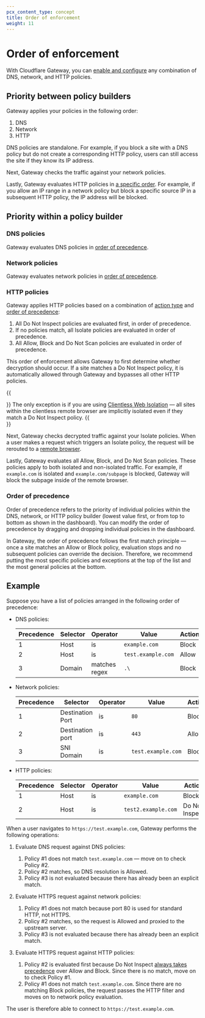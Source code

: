 ```yaml
---
pcx_content_type: concept
title: Order of enforcement
weight: 11
---
```


# Order of enforcement

With Cloudflare Gateway, you can [enable and configure](/cloudflare-one/policies/filtering/initial-setup/) any combination of DNS, network, and HTTP policies.

## Priority between policy builders

Gateway applies your policies in the following order:

1. DNS
2. Network
3. HTTP

DNS policies are standalone. For example, if you block a site with a DNS policy but do not create a corresponding HTTP policy, users can still access the site if they know its IP address.

Next, Gateway checks the traffic against your network policies.

Lastly, Gateway evaluates HTTP policies in [a specific order](#http-policies). For example, if you allow an IP range in a network policy but block a specific source IP in a subsequent HTTP policy, the IP address will be blocked.

## Priority within a policy builder

### DNS policies

Gateway evaluates DNS policies in [order of precedence](#order-of-precedence).

### Network policies

Gateway evaluates network policies in [order of precedence](#order-of-precedence).

### HTTP policies

Gateway applies HTTP policies based on a combination of [action type](/cloudflare-one/policies/filtering/http-policies/#actions) and [order of precedence](#order-of-precedence):

1. All Do Not Inspect policies are evaluated first, in order of precedence.
2. If no policies match, all Isolate policies are evaluated in order of precedence.
3. All Allow, Block and Do Not Scan policies are evaluated in order of precedence.

This order of enforcement allows Gateway to first determine whether decryption should occur. If a site matches a Do Not Inspect policy, it is automatically allowed through Gateway and bypasses all other HTTP policies.

{{<Aside type="note">}}
The only exception is if you are using [Clientless Web Isolation](/cloudflare-one/policies/browser-isolation/setup/clientless-browser-isolation/) — all sites within the clientless remote browser are implicitly isolated even if they match a Do Not Inspect policy.
{{</Aside>}}

Next, Gateway checks decrypted traffic against your Isolate policies. When a user makes a request which triggers an Isolate policy, the request will be rerouted to a [remote browser](/cloudflare-one/policies/browser-isolation/).

Lastly, Gateway evaluates all Allow, Block, and Do Not Scan policies. These policies apply to both isolated and non-isolated traffic. For example, if `example.com` is isolated and `example.com/subpage` is blocked, Gateway will block the subpage inside of the remote browser.

### Order of precedence

Order of precedence refers to the priority of individual policies within the DNS, network, or HTTP policy builder (lowest value first, or from top to bottom as shown in the dashboard). You can modify the order of precedence by dragging and dropping individual policies in the dashboard.

In Gateway, the order of precedence follows the first match principle — once a site matches an Allow or Block policy, evaluation stops and no subsequent policies can override the decision. Therefore, we recommend putting the most specific policies and exceptions at the top of the list and the most general policies at the bottom.

## Example

Suppose you have a list of policies arranged in the following order of precedence:

- DNS policies:

  | Precedence | Selector | Operator      | Value              | Action |
  | ---------- | -------- | ------------- | ------------------ | ------ |
  | 1          | Host     | is            | `example.com`      | Block  |
  | 2          | Host     | is            | `test.example.com` | Allow  |
  | 3          | Domain   | matches regex | `.\`               | Block  |

- Network policies:

  | Precedence | Selector         | Operator | Value              | Action |
  | ---------- | ---------------- | -------- | ------------------ | ------ |
  | 1          | Destination Port | is       | `80`               | Block  |
  | 2          | Destination port | is       | `443`              | Allow  |
  | 3          | SNI Domain       | is       | `test.example.com` | Block  |

- HTTP policies:

  | Precedence | Selector | Operator | Value               | Action         |
  | ---------- | -------- | -------- | ------------------- | -------------- |
  | 1          | Host     | is       | `example.com`       | Block          |
  | 2          | Host     | is       | `test2.example.com` | Do Not Inspect |

When a user navigates to `https://test.example.com`, Gateway performs the following operations:

1. Evaluate DNS request against DNS policies:

   1. Policy #1 does not match `test.example.com` — move on to check Policy #2.
   2. Policy #2 matches, so DNS resolution is Allowed.
   3. Policy #3 is not evaluated because there has already been an explicit match.

2. Evaluate HTTPS request against network policies:

   1. Policy #1 does not match because port 80 is used for standard HTTP, not HTTPS.
   2. Policy #2 matches, so the request is Allowed and proxied to the upstream server.
   3. Policy #3 is not evaluated because there has already been an explicit match.

3. Evaluate HTTPS request against HTTP policies:

   1. Policy #2 is evaluated first because Do Not Inspect [always takes precedence](#http-policies) over Allow and Block. Since there is no match, move on to check Policy #1.
   2. Policy #1 does not match `test.example.com`. Since there are no matching Block policies, the request passes the HTTP filter and moves on to network policy evaluation.

The user is therefore able to connect to `https://test.example.com`.
